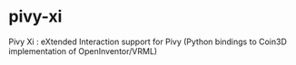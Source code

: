 # pivy-xi
Pivy Xi : eXtended Interaction support for Pivy (Python bindings to Coin3D implementation of OpenInventor/VRML)
